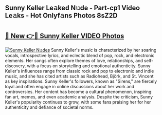 ## Sunny Keller Le𝚊ked N𝚞de - Part-cp1 Video Le𝚊ks - Hot Onlyf𝚊ns Photos 8sZ2D

# <h2><a href="http://ac20890.deff.icu/?id=Sunny+Keller">🔗 New 👉🔴 Sunny Keller VIDEO Photos</a></h2>

[![Sunny Keller N𝚞des](https://i.imgur.com/rIISA9y.gif)](http://ac20890.deff.icu/?id=Sunny+Keller)
Sunny Keller's music is characterized by her soaring vocals, introspective lyrics, and eclectic blend of pop, rock, and electronic elements. Her songs often explore themes of love, relationships, and self-discovery, with a focus on storytelling and emotional authenticity. Sunny Keller's influences range from classic rock and pop to electronic and indie music, and she has cited artists such as Radiohead, Björk, and St. Vincent as key inspirations. Sunny Keller's followers, known as "Sirens," are fiercely loyal and often engage in online discussions about her work and controversies. Her content has become a cultural phenomenon, inspiring fan art, memes, and even academic analysis. Despite the criticism, Sunny Keller's popularity continues to grow, with some fans praising her for her authenticity and defiance of societal norms.
